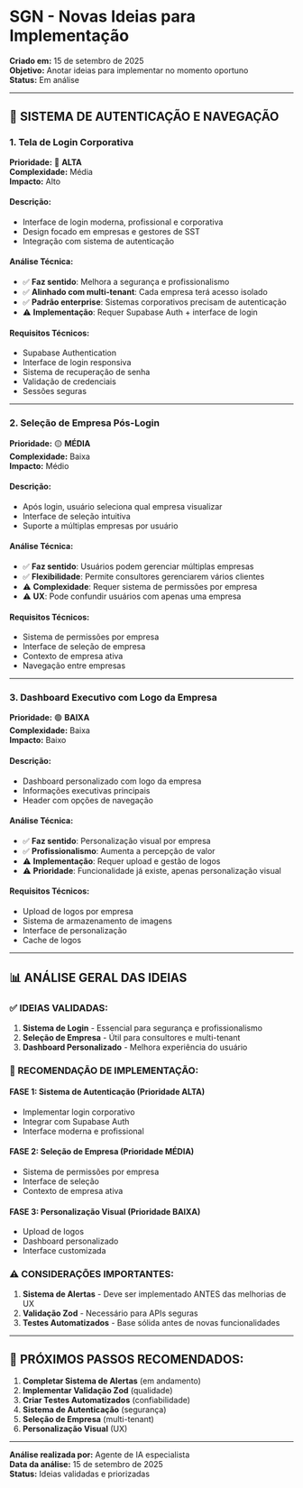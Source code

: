 # SGN - Novas Ideias para Implementação

**Criado em:** 15 de setembro de 2025  
**Objetivo:** Anotar ideias para implementar no momento oportuno  
**Status:** Em análise

---

## 🔐 **SISTEMA DE AUTENTICAÇÃO E NAVEGAÇÃO**

### **1. Tela de Login Corporativa**
**Prioridade:** 🔴 **ALTA**  
**Complexidade:** Média  
**Impacto:** Alto

#### **Descrição:**
- Interface de login moderna, profissional e corporativa
- Design focado em empresas e gestores de SST
- Integração com sistema de autenticação

#### **Análise Técnica:**
- ✅ **Faz sentido**: Melhora a segurança e profissionalismo
- ✅ **Alinhado com multi-tenant**: Cada empresa terá acesso isolado
- ✅ **Padrão enterprise**: Sistemas corporativos precisam de autenticação
- ⚠️ **Implementação**: Requer Supabase Auth + interface de login

#### **Requisitos Técnicos:**
- Supabase Authentication
- Interface de login responsiva
- Sistema de recuperação de senha
- Validação de credenciais
- Sessões seguras

---

### **2. Seleção de Empresa Pós-Login**
**Prioridade:** 🟡 **MÉDIA**  
**Complexidade:** Baixa  
**Impacto:** Médio

#### **Descrição:**
- Após login, usuário seleciona qual empresa visualizar
- Interface de seleção intuitiva
- Suporte a múltiplas empresas por usuário

#### **Análise Técnica:**
- ✅ **Faz sentido**: Usuários podem gerenciar múltiplas empresas
- ✅ **Flexibilidade**: Permite consultores gerenciarem vários clientes
- ⚠️ **Complexidade**: Requer sistema de permissões por empresa
- ⚠️ **UX**: Pode confundir usuários com apenas uma empresa

#### **Requisitos Técnicos:**
- Sistema de permissões por empresa
- Interface de seleção de empresa
- Contexto de empresa ativa
- Navegação entre empresas

---

### **3. Dashboard Executivo com Logo da Empresa**
**Prioridade:** 🟢 **BAIXA**  
**Complexidade:** Baixa  
**Impacto:** Baixo

#### **Descrição:**
- Dashboard personalizado com logo da empresa
- Informações executivas principais
- Header com opções de navegação

#### **Análise Técnica:**
- ✅ **Faz sentido**: Personalização visual por empresa
- ✅ **Profissionalismo**: Aumenta a percepção de valor
- ⚠️ **Implementação**: Requer upload e gestão de logos
- ⚠️ **Prioridade**: Funcionalidade já existe, apenas personalização visual

#### **Requisitos Técnicos:**
- Upload de logos por empresa
- Sistema de armazenamento de imagens
- Interface de personalização
- Cache de logos

---

## 📊 **ANÁLISE GERAL DAS IDEIAS**

### **✅ IDEIAS VALIDADAS:**
1. **Sistema de Login** - Essencial para segurança e profissionalismo
2. **Seleção de Empresa** - Útil para consultores e multi-tenant
3. **Dashboard Personalizado** - Melhora experiência do usuário

### **🎯 RECOMENDAÇÃO DE IMPLEMENTAÇÃO:**

#### **FASE 1: Sistema de Autenticação (Prioridade ALTA)**
- Implementar login corporativo
- Integrar com Supabase Auth
- Interface moderna e profissional

#### **FASE 2: Seleção de Empresa (Prioridade MÉDIA)**
- Sistema de permissões por empresa
- Interface de seleção
- Contexto de empresa ativa

#### **FASE 3: Personalização Visual (Prioridade BAIXA)**
- Upload de logos
- Dashboard personalizado
- Interface customizada

### **⚠️ CONSIDERAÇÕES IMPORTANTES:**

1. **Sistema de Alertas** - Deve ser implementado ANTES das melhorias de UX
2. **Validação Zod** - Necessário para APIs seguras
3. **Testes Automatizados** - Base sólida antes de novas funcionalidades

---

## 🚀 **PRÓXIMOS PASSOS RECOMENDADOS:**

1. **Completar Sistema de Alertas** (em andamento)
2. **Implementar Validação Zod** (qualidade)
3. **Criar Testes Automatizados** (confiabilidade)
4. **Sistema de Autenticação** (segurança)
5. **Seleção de Empresa** (multi-tenant)
6. **Personalização Visual** (UX)

---

**Análise realizada por:** Agente de IA especialista  
**Data da análise:** 15 de setembro de 2025  
**Status:** Ideias validadas e priorizadas
